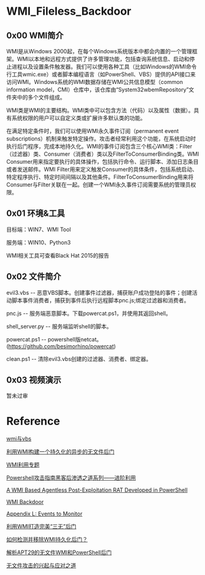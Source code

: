 # WMI_Fileless_Backdoor

## 0x00 WMI简介
WMI是从Windows 2000起，在每个Windows系统版本中都会内置的一个管理框架。WMI以本地和远程方式提供了许多管理功能，包括查询系统信息、启动和停止进程以及设置条件触发器。我们可以使用各种工具（比如Windows的WMI命令行工具wmic.exe）或者脚本编程语言（如PowerShell、VBS）提供的API接口来访问WMI。Windows系统的WMI数据存储在WMI公共信息模型（common information model，CMI）仓库中，该仓库由“System32wbemRepository”文件夹中的多个文件组成。

WMI类是WMI的主要结构。WMI类中可以包含方法（代码）以及属性（数据）。具有系统权限的用户可以自定义类或扩展许多默认类的功能。

在满足特定条件时，我们可以使用WMI永久事件订阅（permanent event subscriptions）机制来触发特定操作。攻击者经常利用这个功能，在系统启动时执行后门程序，完成本地持久化。WMI的事件订阅包含三个核心WMI类：Filter（过滤器）类、Consumer（消费者）类以及FilterToConsumerBinding类。WMI Consumer用来指定要执行的具体操作，包括执行命令、运行脚本、添加日志条目或者发送邮件。WMI Filter用来定义触发Consumer的具体条件，包括系统启动、特定程序执行、特定时间间隔以及其他条件。FilterToConsumerBinding用来将Consumer与Filter关联在一起。创建一个WMI永久事件订阅需要系统的管理员权限。

## 0x01 环境&工具
目标端：WIN7、WMI Tool

服务端：WIN10、Python3

WMI相关工具可查看Black Hat 2015的报告

## 0x02 文件简介
evil3.vbs -- 恶意VBS脚本。创建事件过滤器，捕获账户成功登陆的事件；创建活动脚本事件消费者，捕获到事件后执行远程脚本pnc.js;绑定过滤器和消费者。

pnc.js -- 服务端恶意脚本。下载powercat.ps1，并使用其返回shell。

shell_server.py -- 服务端监听shell的脚本。

powercat.ps1 -- powershell版netcat。(https://github.com/besimorhino/powercat)

clean.ps1 -- 清除evil3.vbs创建的过滤器、消费者、绑定器。

## 0x03 视频演示
暂未过审

# Reference
[wmi与vbs](https://xz.aliyun.com/t/2080)

[利用WMI构建一个持久化的异步的无文件后门](https://m0nst3r.me/pentest/%E5%88%A9%E7%94%A8WMI%E6%9E%84%E5%BB%BA%E4%B8%80%E4%B8%AA%E6%8C%81%E4%B9%85%E5%8C%96%E7%9A%84%E5%BC%82%E6%AD%A5%E7%9A%84%E6%97%A0%E6%96%87%E4%BB%B6%E5%90%8E%E9%97%A8.html)

[WMI利用专题](https://blog.51cto.com/antivirusjo/2092545)

[Powershell攻击指南黑客后渗透之道系列——进阶利用](https://www.anquanke.com/post/id/88851)

[A WMI Based Agentless Post-Exploitation RAT Developed in PowerShell](https://www.fireeye.com/blog/threat-research/2017/03/wmimplant_a_wmi_ba.html)

[WMI Backdoor](https://www.tuicool.com/articles/zmUVbyJ)

[Appendix L: Events to Monitor](https://docs.microsoft.com/en-us/windows-server/identity/ad-ds/plan/appendix-l--events-to-monitor)

[利用WMI打造完美“三无”后门](http://demon.tw/copy-paste/vbs-wmi-trojan-3.html)

[如何检测并移除WMI持久化后门？](https://www.tuicool.com/articles/IzieuyR)

[解析APT29的无文件WMI和PowerShell后门](https://www.anquanke.com/post/id/85851)

[无文件攻击的兴起与应对之道](https://www.aqniu.com/learn/31053.html)
